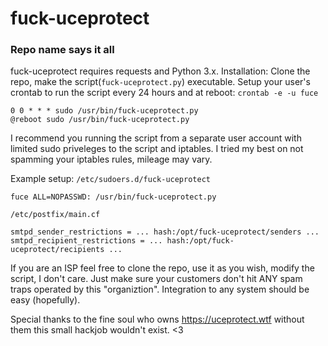 # fuck-uceprotect
### Repo name says it all


fuck-uceprotect requires requests and Python 3.x.
Installation:
Clone the repo, make the script(`fuck-uceprotect.py`) executable.
Setup your user's crontab to run the script every 24 hours and at reboot:
`crontab -e -u fuce`
```cron
0 0 * * * sudo /usr/bin/fuck-uceprotect.py
@reboot sudo /usr/bin/fuck-uceprotect.py
```
I recommend you running the script from a separate user account with limited sudo priveleges to the script and iptables. I tried my best on not spamming your iptables rules, mileage may vary.

Example setup:
`/etc/sudoers.d/fuck-uceprotect`
```
fuce ALL=NOPASSWD: /usr/bin/fuck-uceprotect.py
```

`/etc/postfix/main.cf`
```
smtpd_sender_restrictions = ... hash:/opt/fuck-uceprotect/senders ...
smtpd_recipient_restrictions = ... hash:/opt/fuck-uceprotect/recipients ...
```

If you are an ISP feel free to clone the repo, use it as you wish, modify the script, I don't care. Just make sure your customers don't hit ANY spam traps operated by this "organiztion". Integration to any system should be easy (hopefully).

Special thanks to the fine soul who owns https://uceprotect.wtf without them this small hackjob wouldn't exist. <3
